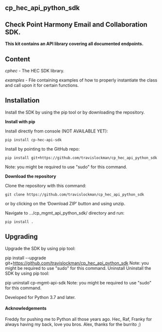 ## cp_hec_api_python_sdk

## **Check Point Harmony Email and Collaboration SDK.**

**This kit contains an API library covering all documented endpoints.**

## **Content**
*cphec* - The HEC SDK library.

*examples* - File containing examples of how to properly instantiate the class and call upon it for certain functions.



## **Installation**

Install the SDK by using the pip tool or by downloading the repository.



**Install with pip**

Install directly from console (NOT AVAILABLE YET):

`pip install cp-hec-api-sdk`

Install by pointing to the GitHub repo:

`pip install git+https://github.com/travislockman/cp_hec_api_python_sdk`

Note: you might be required to use "sudo" for this command.



**Download the repository**

Clone the repository with this command:

`git clone https://github.com/travislockman/cp_hec_api_python_sdk`

or by clicking on the ‘Download ZIP’ button and using unzip.

Navigate to .../cp_mgmt_api_python_sdk/ directory and run:

`pip install .`


## **Upgrading**
Upgrade the SDK by using pip tool:

pip install --upgrade git+https://github.com/travislockman/cp_hec_api_python_sdk
Note: you might be required to use "sudo" for this command.
Uninstall
Uninstall the SDK by using pip tool:

pip uninstall cp-mgmt-api-sdk
Note: you might be required to use "sudo" for this command.

Developed for Python 3.7 and later.

#### Acknowledgements

Freddy for pushing me to Python all those years ago.
Hec, Raf, Franky for always having my back, love you bros.
Alex, thanks for the burrito ;)